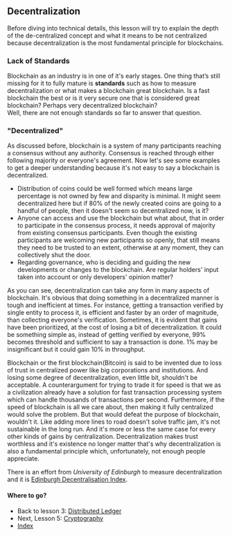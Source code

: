 ## **Decentralization**

Before diving into technical details, this lesson will try to explain the depth of the de-centralized concept and what it means to be not centralized because decentralization is the most fundamental principle for blockchains.

### Lack of Standards

Blockchain as an industry is in one of it's early stages. One thing that’s still missing for it to fully mature is **standards** such as how to measure decentralization or what makes a blockchain great blockchain. Is a fast blockchain the best or is it very secure one that is considered great blockchain? Perhaps very decentralized blockchain?  
Well, there are not enough standards so far to answer that question.

### "Decentralized"

As discussed before, blockchain is a system of many participants reaching a consensus without any authority. Consensus is reached through either following majority or everyone's agreement. Now let's see some examples to get a deeper understanding because it's not easy to say a blockchain is decentralized.

* Distribution of coins could be well formed which means large percentage is not owned by few and disparity is minimal. It might seem decentralized here but if 80% of the newly created coins are going to a handful of people, then it doesn't seem so decentralized now, is it?
* Anyone can access and use the blockchain but what about, that in order to participate in the consensus process, it needs approval of majority from existing consensus participants. Even though the existing participants are welcoming new participants so openly, that still means they need to be trusted to an extent, otherwise at any moment, they can collectively shut the door.
* Regarding governance, who is deciding and guiding the new developments or changes to the blockchain. Are regular holders' input taken into account or only developers' opinion matter?

As you can see, decentralization can take any form in many aspects of blockchain. It's obvious that doing something in a decentralized manner is tough and inefficient at times. For instance, getting a transaction verified by single entity to process it, is efficient and faster by an order of magnitude, than collecting everyone's verification. Sometimes, it is evident that gains have been prioritized, at the cost of losing a bit of decentralization. It could be something simple as, instead of getting verified by everyone, 99% becomes threshold and sufficient to say a transaction is done. 1% may be insignificant but it could gain 10% in throughput.

Blockchain or the first blockchain(Bitcoin) is said to be invented due to loss of trust in centralized power like big corporations and institutions. And losing some degree of decentralization, even little bit, shouldn't be acceptable. A counterargument for trying to trade it for speed is that we as a civilization already have a solution for fast transaction processing system which can handle thousands of transactions per second. Furthermore, if the speed of blockchain is all we care about, then making it fully centralized would solve the problem. But that would defeat the purpose of blockchain, wouldn't it. Like adding more lines to road doesn't solve traffic jam, it's not sustainable in the long run. And it's more or less the same case for every other kinds of gains by centralization. Decentralization makes trust worthless and it's existence no longer matter that's why decentralization is also a fundamental principle which, unfortunately, not enough people appreciate. 

There is an effort from *University of Edinburgh* to measure decentralization and it is [Edinburgh Decentralisation Index](https://informatics.ed.ac.uk/blockchain/edi).

#### **Where to go?**

* Back to lesson 3: [Distributed Ledger](./3-distributed-ledger.md)
* Next, Lesson 5: [Cryptography](./5-cryptography.md)
* [Index](../README.md)